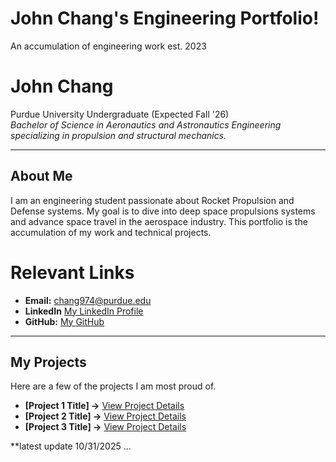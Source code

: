 # John Chang's Engineering Portfolio!
An accumulation of engineering work est. 2023
# John Chang
Purdue University Undergraduate (Expected Fall '26)  
*Bachelor of Science in Aeronautics and Astronautics Engineering specializing in propulsion and structural mechanics.*

---



## About Me

I am an engineering student passionate about Rocket Propulsion and Defense systems. My goal is to dive into deep space propulsions systems and advance space travel in the aerospace industry. This portfolio is the accumulation of my work and technical projects.

# Relevant Links
* **Email:** <a href="chang974@purdue.edu" target="_blank">chang974@purdue.edu</a>
* **LinkedIn** <a href="https://www.linkedin.com/in/-john-chang/" target="_blank">My LinkedIn Profile</a>
* **GitHub:** [My GitHub](https://github.com/thejjc)

---

## My Projects

Here are a few of the projects I am most proud of.

* **[Project 1 Title] →** [View Project Details](project1.md)
* **[Project 2 Title] →** [View Project Details](project2.md)
* **[Project 3 Title] →** [View Project Details](project3.md)





**latest update 10/31/2025 ...
